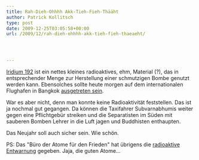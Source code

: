 ```yaml
---
title: Rah-Dieh-Ohhhh Akk-Tieh-Fieh-Thääht
author: Patrick Kollitsch
type: post
date: 2009-12-25T03:05:58+00:00
url: /2009/12/rah-dieh-ohhhh-akk-tieh-fieh-thaeaeht/




---
```

[Iridium 192][1] ist ein nettes kleines radioaktives, ehm, Material (?), das in entsprechender Menge zur Herstellung einer schmutzigen Bombe genutzt werden kann. Ebensolches sollte heute morgen auf dem internationalen Flughafen in Bangkok [ausgetreten sein][2]. 

War es aber nicht, denn man konnte keine Radioaktivität feststellen. Das ist ja nochmal gut gegangen. Da können die Taxifahrer Subvarnabhumis weiter gegen eine Pflichtgebür streiken und die Separatisten im Süden mit sauberen Bomben Lehrer in die Luft jagen und Buddhisten enthaupten. 

Das Neujahr soll auch sicher sein. Wie schön.

PS: Das "Büro der Atome für den Frieden" hat übrigens die [radioaktive Entwarnung][3] gegeben. Jaja, die guten Atome...

 [1]: http://en.wikipedia.org/wiki/Iridium-192
 [2]: http://nationmultimedia.com/breakingnews/30119181/Office-of-Atoms-for-Peace-denies-leakage-at-Suvarn
 [3]: http://www.nationmultimedia.com/home/2009/12/26/national/False-radioactive-alarm-at-airport-30119241.html